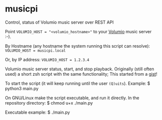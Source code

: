 # musicpi
Control, status of Volumio music server over REST API

Point `VOLUMIO_HOST = "<volumio_hostname>"` to your [Volumio](https://volumio.com/en/get-started/) music server :-).

By Hostname (any hostname the system running this script can resolve):
  `VOLUMIO_HOST = musicpi.local`
  
Or, by IP address:
  `VOLUMIO_HOST = 1.2.3.4`

Volumio music server status, start, and stop playback.
Originally (still often used) a short zsh script with the
same functionality; This started from a [gist](https://gist.github.com/CrustyBarnacle/0f6b98d8fb5344f23330e54885a81a3a)!

To start the script (it will keep running until the user `(Q)uits`).
Example:
    $ python3 main.py

On GNU/Linux make the script executable, and run it directly.
In the repository directory:
    $ chmod u+x ./main.py

Executable example:
    $ ./main.py

